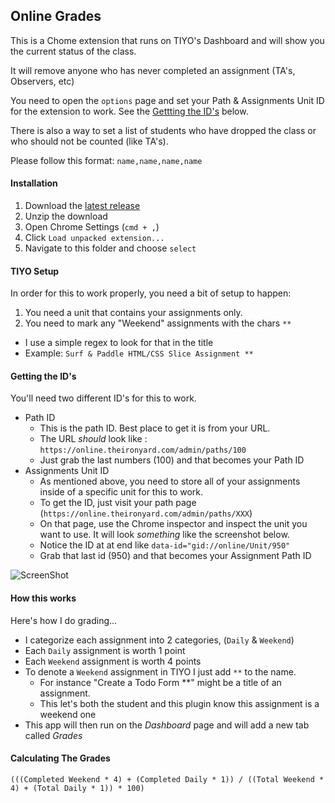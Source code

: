 ## Online Grades

This is a Chome extension that runs on TIYO's Dashboard and will show you the current status of the class.

It will remove anyone who has never completed an assignment (TA's, Observers, etc)

You need to open the `options` page and set your Path & Assignments Unit ID for the extension to work. See the [Gettting the ID's](#getting-the-ids) below.

There is also a way to set a list of students who have dropped the class or who should not be counted (like TA's). 

Please follow this format: `name,name,name,name`

#### Installation

1. Download the [latest release](/releases)
2. Unzip the download
3. Open Chrome Settings (`cmd + ,`)
4. Click `Load unpacked extension...`
5. Navigate to this folder and choose `select`

#### TIYO Setup

In order for this to work properly, you need a bit of setup to happen:

1. You need a unit that contains your assignments only.
2. You need to mark any "Weekend" assignments with the chars `**`
  - I use a simple regex to look for that in the title
  - Example: `Surf & Paddle HTML/CSS Slice Assignment **`

#### Getting the ID's

You'll need two different ID's for this to work. 

- Path ID
  - This is the path ID. Best place to get it is from your URL.
  - The URL _should_ look like : `https://online.theironyard.com/admin/paths/100`
  - Just grab the last numbers (100) and that becomes your Path ID
- Assignments Unit ID
  - As mentioned above, you need to store all of your assignments inside of a specific unit for this to work.
  - To get the ID, just visit your path page (`https://online.theironyard.com/admin/paths/XXX`)
  - On that page, use the Chrome inspector and inspect the unit you want to use. It will look _something_ like the screenshot below.
  - Notice the ID at at end like `data-id="gid://online/Unit/950"`
  - Grab that last id (950) and that becomes your Assignment Path ID

![ScreenShot](http://image.prntscr.com/image/f36e211742d84000bc2d87aaa96d1993.png)


#### How this works

Here's how I do grading...

- I categorize each assignment into 2 categories, (`Daily` & `Weekend`)
- Each `Daily` assignment is worth 1 point
- Each `Weekend` assignment is worth 4 points
- To denote a `Weekend` assignment in TIYO I just add `**` to the name.
  - For instance "Create a Todo Form **" might be a title of an assignment.
  - This let's both the student and this plugin know this assignment is a weekend one
- This app will then run on the *Dashboard* page and will add a new tab called *Grades*


#### Calculating The Grades

`(((Completed Weekend * 4) + (Completed Daily * 1)) / ((Total Weekend * 4) + (Total Daily * 1)) * 100)`

